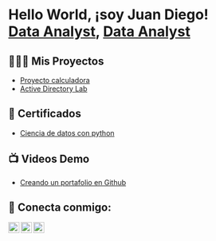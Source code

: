 <h1>Hello World, ¡soy Juan Diego! <br/><a href="https://github.com/jdsuarez11">Data Analyst</a>, <a href="[(https://www.linkedin.com/in/jdsuarez2105/)](">Data Analyst</a> <a href=""></a></h1>

<h2>👩🏽‍💻 Mis Proyectos</h2>

  - [Proyecto calculadora](https://github.com/jdsuarez11/calculadora) 
  - [Active Directory Lab](https://github.com/naekmv/LabActiveDirectory) 


<h2>📄 Certificados </h2>

- [Ciencia de datos con python](https://learn.ada-school.org/certifications/65b7f3bdf53818c50b7eee4c/)

<h2>📺 Videos Demo</h2>

- [Creando un portafolio en Github](https://www.youtube.com/)


<h2> 🤳 Conecta conmigo:</h2>

[<img align="left" alt="NaekMejia | YouTube" width="22px" src="https://cdn.jsdelivr.net/npm/simple-icons@v3/icons/youtube.svg" />][youtube]
[<img align="left" alt="NaekMejia | LinkedIn" width="22px" src="https://cdn.jsdelivr.net/npm/simple-icons@v3/icons/linkedin.svg" />][linkedin]
[<img align="left" alt="NaekMejia | Instagram" width="22px" src="https://cdn.jsdelivr.net/npm/simple-icons@v3/icons/instagram.svg" />][instagram]

[youtube]: https://www.youtube.com/c/naekm
[instagram]: https://www.instagram.com/naekmejia
[linkedin]: https://linkedin.com/in/jdsuarez2105

<!--
**naekm/naekmv** es un repositorio ✨ _special_ ✨ ya que el archivo `README.md` (este archivo ) aparece directamente en tu perfil de Github.

Aquí hay más cosas que puedes incluir:

- 🔭 Estoy trabajando en ...
- 🌱 Actualmente aprendo ...
- 👯 Estoy buscando colaborar con ...
- 💬 Me puedes preguntar de ...
- 📫 Cómo contactarme: ...

-->
